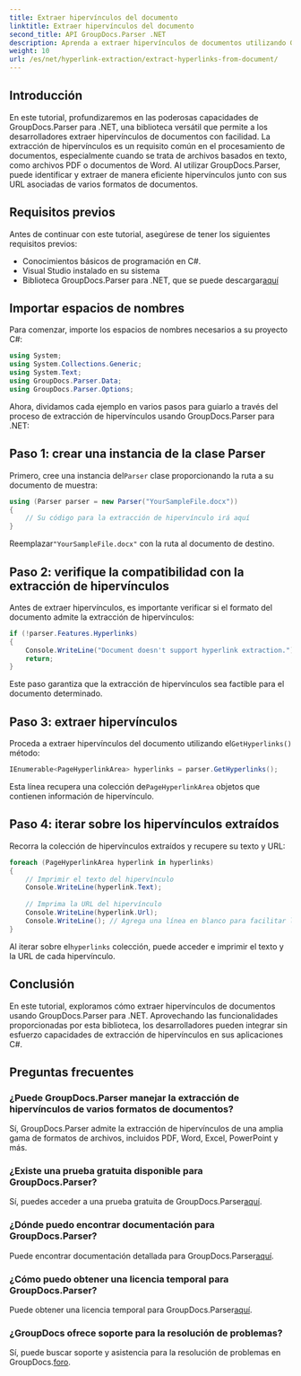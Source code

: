 ```yaml
---
title: Extraer hipervínculos del documento
linktitle: Extraer hipervínculos del documento
second_title: API GroupDocs.Parser .NET
description: Aprenda a extraer hipervínculos de documentos utilizando GroupDocs.Parser para .NET. Mejore sus aplicaciones C# con esta sencilla guía.
weight: 10
url: /es/net/hyperlink-extraction/extract-hyperlinks-from-document/
---
```

## Introducción
En este tutorial, profundizaremos en las poderosas capacidades de GroupDocs.Parser para .NET, una biblioteca versátil que permite a los desarrolladores extraer hipervínculos de documentos con facilidad. La extracción de hipervínculos es un requisito común en el procesamiento de documentos, especialmente cuando se trata de archivos basados en texto, como archivos PDF o documentos de Word. Al utilizar GroupDocs.Parser, puede identificar y extraer de manera eficiente hipervínculos junto con sus URL asociadas de varios formatos de documentos.
## Requisitos previos
Antes de continuar con este tutorial, asegúrese de tener los siguientes requisitos previos:
- Conocimientos básicos de programación en C#.
- Visual Studio instalado en su sistema
-  Biblioteca GroupDocs.Parser para .NET, que se puede descargar[aquí](https://releases.groupdocs.com/parser/net/)
## Importar espacios de nombres
Para comenzar, importe los espacios de nombres necesarios a su proyecto C#:
```csharp
using System;
using System.Collections.Generic;
using System.Text;
using GroupDocs.Parser.Data;
using GroupDocs.Parser.Options;
```

Ahora, dividamos cada ejemplo en varios pasos para guiarlo a través del proceso de extracción de hipervínculos usando GroupDocs.Parser para .NET:
## Paso 1: crear una instancia de la clase Parser
 Primero, cree una instancia del`Parser` clase proporcionando la ruta a su documento de muestra:
```csharp
using (Parser parser = new Parser("YourSampleFile.docx"))
{
    // Su código para la extracción de hipervínculo irá aquí
}
```
 Reemplazar`"YourSampleFile.docx"` con la ruta al documento de destino.
## Paso 2: verifique la compatibilidad con la extracción de hipervínculos
Antes de extraer hipervínculos, es importante verificar si el formato del documento admite la extracción de hipervínculos:
```csharp
if (!parser.Features.Hyperlinks)
{
    Console.WriteLine("Document doesn't support hyperlink extraction.");
    return;
}
```
Este paso garantiza que la extracción de hipervínculos sea factible para el documento determinado.
## Paso 3: extraer hipervínculos
 Proceda a extraer hipervínculos del documento utilizando el`GetHyperlinks()` método:
```csharp
IEnumerable<PageHyperlinkArea> hyperlinks = parser.GetHyperlinks();
```
 Esta línea recupera una colección de`PageHyperlinkArea` objetos que contienen información de hipervínculo.
## Paso 4: iterar sobre los hipervínculos extraídos
Recorra la colección de hipervínculos extraídos y recupere su texto y URL:
```csharp
foreach (PageHyperlinkArea hyperlink in hyperlinks)
{
    // Imprimir el texto del hipervínculo
    Console.WriteLine(hyperlink.Text);
    
    // Imprima la URL del hipervínculo
    Console.WriteLine(hyperlink.Url);
    Console.WriteLine(); // Agrega una línea en blanco para facilitar la lectura.
}
```
Al iterar sobre el`hyperlinks` colección, puede acceder e imprimir el texto y la URL de cada hipervínculo.
## Conclusión
En este tutorial, exploramos cómo extraer hipervínculos de documentos usando GroupDocs.Parser para .NET. Aprovechando las funcionalidades proporcionadas por esta biblioteca, los desarrolladores pueden integrar sin esfuerzo capacidades de extracción de hipervínculos en sus aplicaciones C#.

## Preguntas frecuentes
### ¿Puede GroupDocs.Parser manejar la extracción de hipervínculos de varios formatos de documentos?
Sí, GroupDocs.Parser admite la extracción de hipervínculos de una amplia gama de formatos de archivos, incluidos PDF, Word, Excel, PowerPoint y más.
### ¿Existe una prueba gratuita disponible para GroupDocs.Parser?
 Sí, puedes acceder a una prueba gratuita de GroupDocs.Parser[aquí](https://releases.groupdocs.com/).
### ¿Dónde puedo encontrar documentación para GroupDocs.Parser?
 Puede encontrar documentación detallada para GroupDocs.Parser[aquí](https://tutorials.groupdocs.com/parser/net/).
### ¿Cómo puedo obtener una licencia temporal para GroupDocs.Parser?
 Puede obtener una licencia temporal para GroupDocs.Parser[aquí](https://purchase.groupdocs.com/temporary-license/).
### ¿GroupDocs ofrece soporte para la resolución de problemas?
 Sí, puede buscar soporte y asistencia para la resolución de problemas en GroupDocs.[foro](https://forum.groupdocs.com/c/parser/17).
